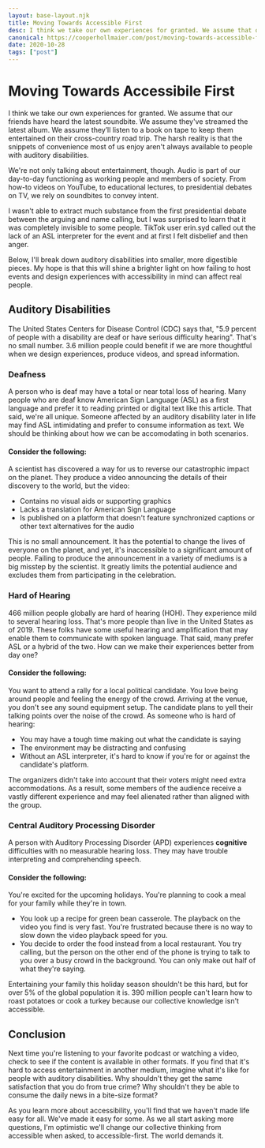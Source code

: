 ```yaml
---
layout: base-layout.njk
title: Moving Towards Accessible First
desc: I think we take our own experiences for granted. We assume that our friends have heard the latest soundbite.
canonical: https://cooperhollmaier.com/post/moving-towards-accessible-first/
date: 2020-10-28
tags: ["post"]
---
```


# Moving Towards Accessibile First

I think we take our own experiences for granted. We assume that our friends have heard the latest soundbite. We assume they've streamed the latest album. We assume they’ll listen to a book on tape to keep them entertained on their cross-country road trip. The harsh reality is that the snippets of convenience most of us enjoy aren't always available to people with auditory disabilities.

We're not only talking about entertainment, though. Audio is part of our day-to-day functioning as working people and members of society. From how-to videos on YouTube, to educational lectures, to presidential debates on TV, we rely on soundbites to convey intent.

I wasn't able to extract much substance from the first presidential debate between the arguing and name calling, but I was surprised to learn that it was completely invisible to some people. TikTok user erin.syd called out the lack of an ASL interpreter for the event and at first I felt disbelief and then anger.

Below, I'll break down auditory disabilities into smaller, more digestible pieces. My hope is that this will shine a brighter light on how failing to host events and design experiences with accessibility in mind can affect real people.

## Auditory Disabilities

The United States Centers for Disease Control (CDC) says that, "5.9 percent of people with a disability are deaf or have serious difficulty hearing". That's no small number. 3.6 million people could benefit if we are more thoughtful when we design experiences, produce videos, and spread information.

### Deafness

A person who is deaf may have a total or near total loss of hearing. Many people who are deaf know American Sign Language (ASL) as a first language and prefer it to reading printed or digital text like this article. That said, we're all unique. Someone affected by an auditory disability later in life may find ASL intimidating and prefer to consume information as text. We should be thinking about how we can be accomodating in both scenarios.

#### Consider the following:

A scientist has discovered a way for us to reverse our catastrophic impact on the planet. They produce a video announcing the details of their discovery to the world, but the video:

- Contains no visual aids or supporting graphics
- Lacks a translation for American Sign Language
- Is published on a platform that doesn't feature synchronized captions or other text alternatives for the audio

This is no small announcement. It has the potential to change the lives of everyone on the planet, and yet, it's inaccessible to a significant amount of people. Failing to produce the announcement in a variety of mediums is a big misstep by the scientist. It greatly limits the potential audience and excludes them from participating in the celebration.

### Hard of Hearing

466 million people globally are hard of hearing (HOH). They experience mild to several hearing loss. That's more people than live in the United States as of 2019\. These folks have some useful hearing and amplification that may enable them to communicate with spoken language. That said, many prefer ASL or a hybrid of the two. How can we make their experiences better from day one?

#### Consider the following:

You want to attend a rally for a local political candidate. You love being around people and feeling the energy of the crowd. Arriving at the venue, you don't see any sound equipment setup. The candidate plans to yell their talking points over the noise of the crowd. As someone who is hard of hearing:

- You may have a tough time making out what the candidate is saying
- The environment may be distracting and confusing
- Without an ASL interpreter, it's hard to know if you're for or against the candidate's platform.

The organizers didn't take into account that their voters might need extra accommodations. As a result, some members of the audience receive a vastly different experience and may feel alienated rather than aligned with the group.

### Central Auditory Processing Disorder

A person with Auditory Processing Disorder (APD) experiences **cognitive** difficulties with no measurable hearing loss. They may have trouble interpreting and comprehending speech.

#### Consider the following:

You're excited for the upcoming holidays. You're planning to cook a meal for your family while they're in town.

- You look up a recipe for green bean casserole. The playback on the video you find is very fast. You're frustrated because there is no way to slow down the video playback speed for you.
- You decide to order the food instead from a local restaurant. You try calling, but the person on the other end of the phone is trying to talk to you over a busy crowd in the background. You can only make out half of what they're saying.

Entertaining your family this holiday season shouldn't be this hard, but for over 5% of the global population it is. 390 million people can't learn how to roast potatoes or cook a turkey because our collective knowledge isn't accessible.

## Conclusion

Next time you're listening to your favorite podcast or watching a video, check to see if the content is available in other formats. If you find that it's hard to access entertainment in another medium, imagine what it's like for people with auditory disabilities. Why shouldn't they get the same satisfaction that you do from true crime? Why shouldn't they be able to consume the daily news in a bite-size format?

As you learn more about accessibility, you'll find that we haven't made life easy for all. We've made it easy for some. As we all start asking more questions, I'm optimistic we'll change our collective thinking from accessible when asked, to accessible-first. The world demands it.
